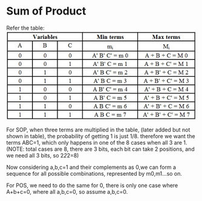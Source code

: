 # Sum of Product
Refer the table: ![Venn Diagram Understanding](SOP_POS.jpg)

For SOP, when three terms are multiplied in the table, (later added but not shown in table), the probability of getting 1 is just 1/8.
therefore we want the terms ABC=1, which only happens in one of the 8 cases when all 3 are 1.
(NOTE: total cases are 8, there are 3 bits, each bit can take 2 positions, and we need all 3 bits, so 2*2*2=8)

Now considering a,b,c=1 and their complements as 0,we can form a sequence for all possible combinations, represented by m0,m1...so on.

For POS, we need to do the same for 0, there is only one case where A+b+c=0, where all a,b,c=0, so assume a,b,c=0. 